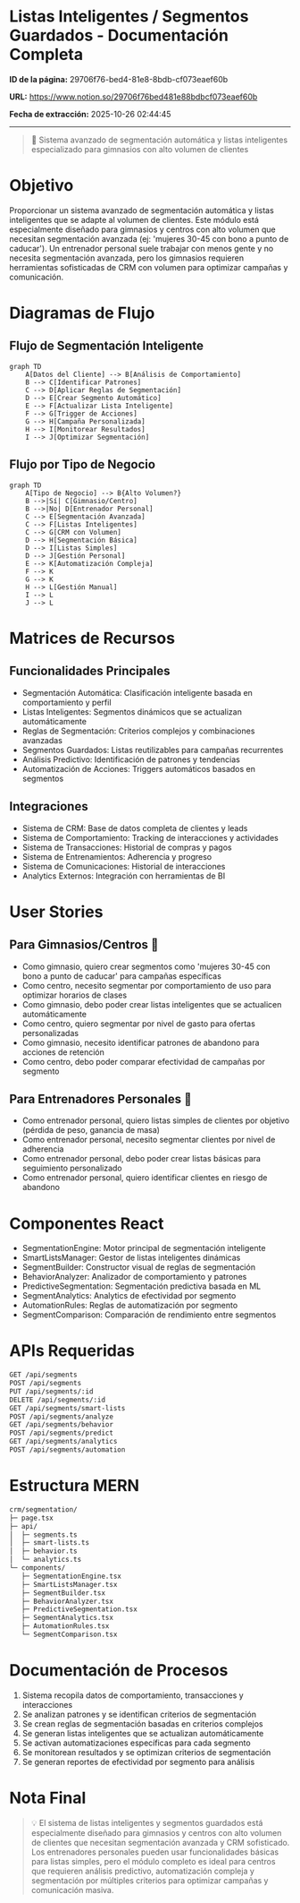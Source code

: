 # Listas Inteligentes / Segmentos Guardados - Documentación Completa

**ID de la página:** 29706f76-bed4-81e8-8bdb-cf073eaef60b

**URL:** https://www.notion.so/29706f76bed481e88bdbcf073eaef60b

**Fecha de extracción:** 2025-10-26 02:44:45

---

> 🎯 Sistema avanzado de segmentación automática y listas inteligentes especializado para gimnasios con alto volumen de clientes

# Objetivo

Proporcionar un sistema avanzado de segmentación automática y listas inteligentes que se adapte al volumen de clientes. Este módulo está especialmente diseñado para gimnasios y centros con alto volumen que necesitan segmentación avanzada (ej: 'mujeres 30-45 con bono a punto de caducar'). Un entrenador personal suele trabajar con menos gente y no necesita segmentación avanzada, pero los gimnasios requieren herramientas sofisticadas de CRM con volumen para optimizar campañas y comunicación.

# Diagramas de Flujo

## Flujo de Segmentación Inteligente

```mermaid
graph TD
    A[Datos del Cliente] --> B[Análisis de Comportamiento]
    B --> C[Identificar Patrones]
    C --> D[Aplicar Reglas de Segmentación]
    D --> E[Crear Segmento Automático]
    E --> F[Actualizar Lista Inteligente]
    F --> G[Trigger de Acciones]
    G --> H[Campaña Personalizada]
    H --> I[Monitorear Resultados]
    I --> J[Optimizar Segmentación]
```

## Flujo por Tipo de Negocio

```mermaid
graph TD
    A[Tipo de Negocio] --> B{Alto Volumen?}
    B -->|Sí| C[Gimnasio/Centro]
    B -->|No| D[Entrenador Personal]
    C --> E[Segmentación Avanzada]
    C --> F[Listas Inteligentes]
    C --> G[CRM con Volumen]
    D --> H[Segmentación Básica]
    D --> I[Listas Simples]
    D --> J[Gestión Personal]
    E --> K[Automatización Compleja]
    F --> K
    G --> K
    H --> L[Gestión Manual]
    I --> L
    J --> L
```

# Matrices de Recursos

## Funcionalidades Principales

- Segmentación Automática: Clasificación inteligente basada en comportamiento y perfil
- Listas Inteligentes: Segmentos dinámicos que se actualizan automáticamente
- Reglas de Segmentación: Criterios complejos y combinaciones avanzadas
- Segmentos Guardados: Listas reutilizables para campañas recurrentes
- Análisis Predictivo: Identificación de patrones y tendencias
- Automatización de Acciones: Triggers automáticos basados en segmentos
## Integraciones

- Sistema de CRM: Base de datos completa de clientes y leads
- Sistema de Comportamiento: Tracking de interacciones y actividades
- Sistema de Transacciones: Historial de compras y pagos
- Sistema de Entrenamientos: Adherencia y progreso
- Sistema de Comunicaciones: Historial de interacciones
- Analytics Externos: Integración con herramientas de BI
# User Stories

## Para Gimnasios/Centros 🏢

- Como gimnasio, quiero crear segmentos como 'mujeres 30-45 con bono a punto de caducar' para campañas específicas
- Como centro, necesito segmentar por comportamiento de uso para optimizar horarios de clases
- Como gimnasio, debo poder crear listas inteligentes que se actualicen automáticamente
- Como centro, quiero segmentar por nivel de gasto para ofertas personalizadas
- Como gimnasio, necesito identificar patrones de abandono para acciones de retención
- Como centro, debo poder comparar efectividad de campañas por segmento
## Para Entrenadores Personales 🧍

- Como entrenador personal, quiero listas simples de clientes por objetivo (pérdida de peso, ganancia de masa)
- Como entrenador personal, necesito segmentar clientes por nivel de adherencia
- Como entrenador personal, debo poder crear listas básicas para seguimiento personalizado
- Como entrenador personal, quiero identificar clientes en riesgo de abandono
# Componentes React

- SegmentationEngine: Motor principal de segmentación inteligente
- SmartListsManager: Gestor de listas inteligentes dinámicas
- SegmentBuilder: Constructor visual de reglas de segmentación
- BehaviorAnalyzer: Analizador de comportamiento y patrones
- PredictiveSegmentation: Segmentación predictiva basada en ML
- SegmentAnalytics: Analytics de efectividad por segmento
- AutomationRules: Reglas de automatización por segmento
- SegmentComparison: Comparación de rendimiento entre segmentos
# APIs Requeridas

```bash
GET /api/segments
POST /api/segments
PUT /api/segments/:id
DELETE /api/segments/:id
GET /api/segments/smart-lists
POST /api/segments/analyze
GET /api/segments/behavior
POST /api/segments/predict
GET /api/segments/analytics
POST /api/segments/automation
```

# Estructura MERN

```bash
crm/segmentation/
├─ page.tsx
├─ api/
│  ├─ segments.ts
│  ├─ smart-lists.ts
│  ├─ behavior.ts
│  └─ analytics.ts
└─ components/
   ├─ SegmentationEngine.tsx
   ├─ SmartListsManager.tsx
   ├─ SegmentBuilder.tsx
   ├─ BehaviorAnalyzer.tsx
   ├─ PredictiveSegmentation.tsx
   ├─ SegmentAnalytics.tsx
   ├─ AutomationRules.tsx
   └─ SegmentComparison.tsx
```

# Documentación de Procesos

1. Sistema recopila datos de comportamiento, transacciones y interacciones
1. Se analizan patrones y se identifican criterios de segmentación
1. Se crean reglas de segmentación basadas en criterios complejos
1. Se generan listas inteligentes que se actualizan automáticamente
1. Se activan automatizaciones específicas para cada segmento
1. Se monitorean resultados y se optimizan criterios de segmentación
1. Se generan reportes de efectividad por segmento para análisis
# Nota Final

> 💡 El sistema de listas inteligentes y segmentos guardados está especialmente diseñado para gimnasios y centros con alto volumen de clientes que necesitan segmentación avanzada y CRM sofisticado. Los entrenadores personales pueden usar funcionalidades básicas para listas simples, pero el módulo completo es ideal para centros que requieren análisis predictivo, automatización compleja y segmentación por múltiples criterios para optimizar campañas y comunicación masiva.


